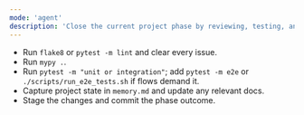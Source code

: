 ```yaml
---
mode: 'agent'
description: 'Close the current project phase by reviewing, testing, and committing all updates.'
---
```


- Run `flake8` or `pytest -m lint` and clear every issue.
- Run `mypy .`.
- Run `pytest -m "unit or integration"`; add `pytest -m e2e` or `./scripts/run_e2e_tests.sh` if flows demand it.
- Capture project state in `memory.md` and update any relevant docs.
- Stage the changes and commit the phase outcome.
